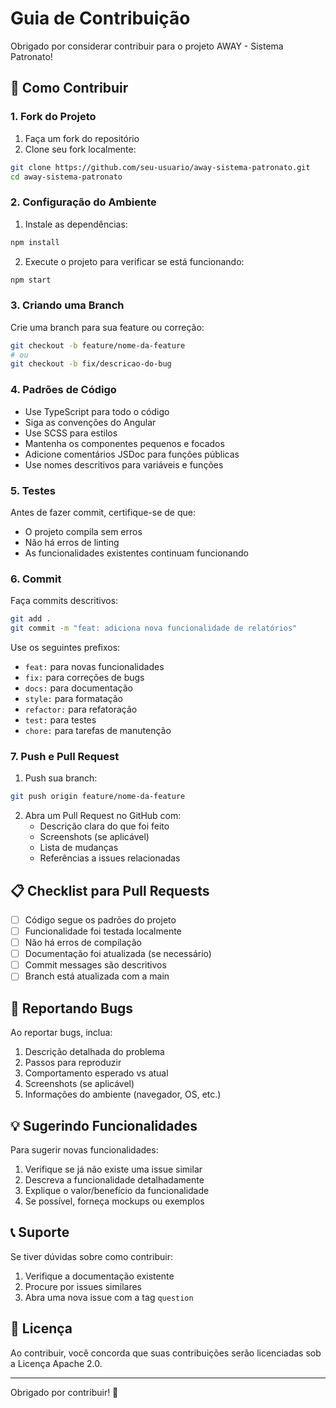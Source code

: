 # Guia de Contribuição

Obrigado por considerar contribuir para o projeto AWAY - Sistema Patronato!

## 🚀 Como Contribuir

### 1. Fork do Projeto

1. Faça um fork do repositório
2. Clone seu fork localmente:
```bash
git clone https://github.com/seu-usuario/away-sistema-patronato.git
cd away-sistema-patronato
```

### 2. Configuração do Ambiente

1. Instale as dependências:
```bash
npm install
```

2. Execute o projeto para verificar se está funcionando:
```bash
npm start
```

### 3. Criando uma Branch

Crie uma branch para sua feature ou correção:
```bash
git checkout -b feature/nome-da-feature
# ou
git checkout -b fix/descricao-do-bug
```

### 4. Padrões de Código

- Use TypeScript para todo o código
- Siga as convenções do Angular
- Use SCSS para estilos
- Mantenha os componentes pequenos e focados
- Adicione comentários JSDoc para funções públicas
- Use nomes descritivos para variáveis e funções

### 5. Testes

Antes de fazer commit, certifique-se de que:
- O projeto compila sem erros
- Não há erros de linting
- As funcionalidades existentes continuam funcionando

### 6. Commit

Faça commits descritivos:
```bash
git add .
git commit -m "feat: adiciona nova funcionalidade de relatórios"
```

Use os seguintes prefixos:
- `feat:` para novas funcionalidades
- `fix:` para correções de bugs
- `docs:` para documentação
- `style:` para formatação
- `refactor:` para refatoração
- `test:` para testes
- `chore:` para tarefas de manutenção

### 7. Push e Pull Request

1. Push sua branch:
```bash
git push origin feature/nome-da-feature
```

2. Abra um Pull Request no GitHub com:
   - Descrição clara do que foi feito
   - Screenshots (se aplicável)
   - Lista de mudanças
   - Referências a issues relacionadas

## 📋 Checklist para Pull Requests

- [ ] Código segue os padrões do projeto
- [ ] Funcionalidade foi testada localmente
- [ ] Não há erros de compilação
- [ ] Documentação foi atualizada (se necessário)
- [ ] Commit messages são descritivos
- [ ] Branch está atualizada com a main

## 🐛 Reportando Bugs

Ao reportar bugs, inclua:

1. Descrição detalhada do problema
2. Passos para reproduzir
3. Comportamento esperado vs atual
4. Screenshots (se aplicável)
5. Informações do ambiente (navegador, OS, etc.)

## 💡 Sugerindo Funcionalidades

Para sugerir novas funcionalidades:

1. Verifique se já não existe uma issue similar
2. Descreva a funcionalidade detalhadamente
3. Explique o valor/benefício da funcionalidade
4. Se possível, forneça mockups ou exemplos

## 📞 Suporte

Se tiver dúvidas sobre como contribuir:

1. Verifique a documentação existente
2. Procure por issues similares
3. Abra uma nova issue com a tag `question`

## 📝 Licença

Ao contribuir, você concorda que suas contribuições serão licenciadas sob a Licença Apache 2.0.

---

Obrigado por contribuir! 🙏
